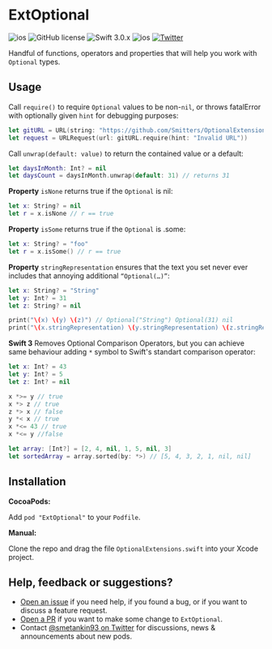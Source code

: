 # ExtOptional

![ios](https://cocoapod-badges.herokuapp.com/v/ExtOptional/badge.png)
![GitHub license](https://cocoapod-badges.herokuapp.com/l/ExtOptional/badge.png)
![Swift 3.0.x](https://img.shields.io/badge/Swift-3.0.x-orange.svg)
![ios](https://cocoapod-badges.herokuapp.com/p/ExtOptional/badge.png)
[![Twitter](https://img.shields.io/badge/contact-@smetankin93-blue.svg?style=flat)](https://twitter.com/smetankin93)

Handful of functions, operators and properties that will help you work with `Optional` types.

## Usage

Call `require()` to require `Optional` values to be non-`nil`, or throws fatalError with optionally given `hint` for debugging purposes:

```swift
let gitURL = URL(string: "https://github.com/Smitters/OptionalExtensions")
let request = URLRequest(url: gitURL.require(hint: "Invalid URL"))
```

Call `unwrap(default: value)` to return the contained value or a default:

```swift
let daysInMonth: Int? = nil
let daysCount = daysInMonth.unwrap(default: 31) // returns 31
```

**Property** `isNone` returns true if the `Optional` is nil:

```swift
let x: String? = nil
let r = x.isNone // r == true
```

**Property** `isSome` returns true if the `Optional` is .some:

```swift
let x: String? = "foo"
let r = x.isSome() // r == true
```

**Property** `stringRepresentation` ensures that the text you set never ever includes that annoying additional `“Optional(…)”`:

```swift
let x: String? = "String"
let y: Int? = 31
let z: String? = nil

print("\(x) \(y) \(z)") // Optional("String") Optional(31) nil
print("\(x.stringRepresentation) \(y.stringRepresentation) \(z.stringRepresentation)") // String 31
```

**Swift 3** Removes Optional Comparison Operators, but you can achieve same behaviour adding `*` symbol to Swift's standart comparison operator:

```swift
let x: Int? = 43
let y: Int? = 5
let z: Int? = nil

x *>= y // true
x *> z // true
z *> x // false
y *< x // true
x *<= 43 // true
x *<= y //false

let array: [Int?] = [2, 4, nil, 1, 5, nil, 3]
let sortedArray = array.sorted(by: *>) // [5, 4, 3, 2, 1, nil, nil]

```

## Installation

**CocoaPods:**

Add `pod "ExtOptional"` to your `Podfile`.

**Manual:**

Clone the repo and drag the file `OptionalExtensions.swift` into your Xcode project.

## Help, feedback or suggestions?

- [Open an issue](https://github.com/Smitters/OptionalExtensions/issues/new) if you need help, if you found a bug, or if you want to discuss a feature request.
- [Open a PR](https://github.com/Smitters/OptionalExtensions/pull/new/master) if you want to make some change to `ExtOptional`.
- Contact [@smetankin93 on Twitter](https://twitter.com/smetankin93) for discussions, news & announcements about new pods.
